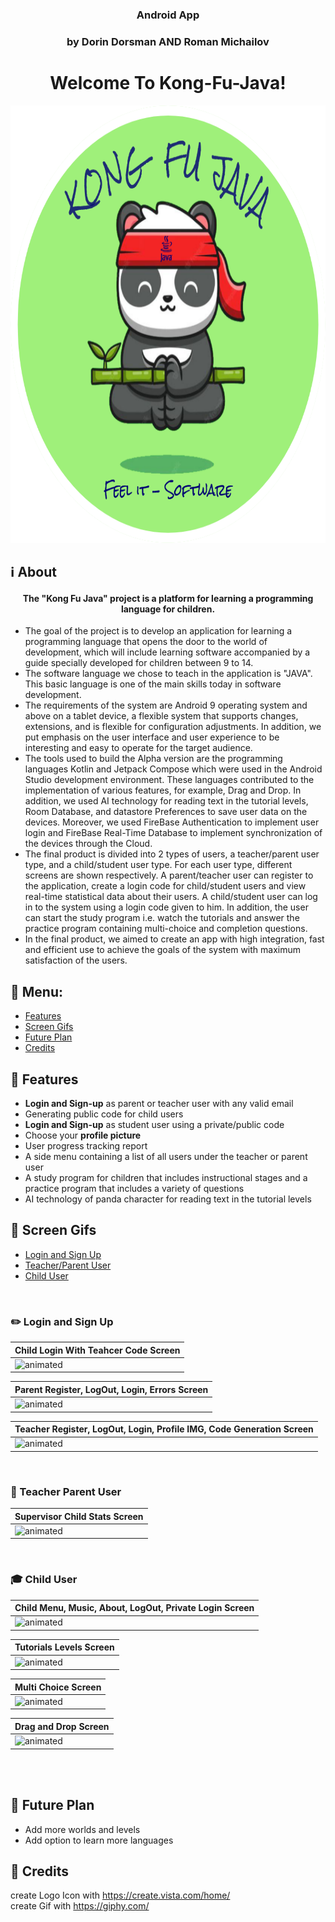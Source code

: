 <h3 align="center">Android App</h3>
<h3 align="center">by Dorin Dorsman AND Roman Michailov</h3>
<h1 align="center">Welcome To Kong-Fu-Java!</h1>
<p align="center"><img src="app/src/main/res/drawable/img_logo_white_round.png" height="700" width="700"></p>

## :information_source: About 

<h4 align="center">The "Kong Fu Java" project is a platform for learning a programming language for children.</h4> 

- The goal of the project is to develop an application for learning a programming language that opens the door to the world of development, which will include learning software accompanied by a guide specially developed for children between 9 to 14.
- The software language we chose to teach in the application is "JAVA". This basic language is one of the main skills today in software development.
- The requirements of the system are Android 9 operating system and above on a tablet device, a flexible system that supports changes, extensions, and is flexible for configuration adjustments. In addition, we put emphasis on the user interface and user experience to be interesting and easy to operate for the target audience.
- The tools used to build the Alpha version are the programming languages Kotlin and Jetpack Compose which were used in the Android Studio development environment. These languages contributed to the implementation of various features, for example, Drag and Drop. In addition, we used AI technology for reading text in the tutorial levels, Room Database, and datastore Preferences to save user data on the devices. Moreover, we used FireBase Authentication to implement user login and FireBase Real-Time Database to implement synchronization of the devices through the Cloud.
- The final product is divided into 2 types of users, a teacher/parent user type, and a child/student user type. For each user type, different screens are shown respectively. A parent/teacher user can register to the application, create a login code for child/student users and view real-time statistical data about their users. A child/student user can log in to the system using a login code given to him. In addition, the user can start the study program i.e. watch the tutorials and answer the practice program containing multi-choice and completion questions.
- In the final product, we aimed to create an app with high integration, fast and efficient use to achieve the goals of the system with maximum satisfaction of the users.

## :link: Menu:

- [Features](https://github.com/roma321m/Kong-Fu-Java#space_invader-features)</br>
- [Screen Gifs](https://github.com/roma321m/Kong-Fu-Java#iphone-screen-gifs)</br>
- [Future Plan](https://github.com/roma321m/Kong-Fu-Java#pencil-future-plan)</br>
- [Credits](https://github.com/roma321m/Kong-Fu-Java#pray-credits)</br>


## :space_invader: Features

- **Login and Sign-up** as parent or teacher user with any valid email
- Generating public code for child users
- **Login and Sign-up** as student user using a private/public code
- Choose your **profile picture**
- User progress tracking report
- A side menu containing a list of all users under the teacher or parent user
- A study program for children that includes instructional stages and a practice program that includes a variety of questions
- AI technology of panda character for reading text in the tutorial levels 
  

## :iphone: Screen Gifs
- [Login and Sign Up](https://github.com/roma321m/Kong-Fu-Java#pencil2-Login-and-Sign-Up)</br>
- [Teacher/Parent User](https://github.com/roma321m/Kong-Fu-Java#information_desk_person-Teacher-Parent-User)</br>
- [Child User](https://github.com/roma321m/Kong-Fu-Java#mortar_board-Child-User)</br>

</br>

### :pencil2: Login and Sign Up
|Child Login With Teahcer Code Screen|
|--|
|<img src="https://media.giphy.com/media/v1.Y2lkPTc5MGI3NjExdmw4aHJ6MzV6MzNxN2gxZG04NTZsOHRkN2Vkb29scmk5eWVwZ2k1byZlcD12MV9pbnRlcm5hbF9naWZfYnlfaWQmY3Q9Zw/b4MH3rrpWdTFtsatGg/giphy.gif" alt="animated"/>

|Parent Register, LogOut, Login, Errors Screen|
|--|
|<img src="https://media.giphy.com/media/v1.Y2lkPTc5MGI3NjExZGxxeTJucDhtOHBxdDcyb295M3F2YTR2ejgyNGx0ejM0bzV1MHc4bSZlcD12MV9pbnRlcm5hbF9naWZfYnlfaWQmY3Q9Zw/QqeefN0S0ZcXeu05WX/giphy.gif" alt="animated"/>

|Teacher Register, LogOut, Login, Profile IMG, Code Generation Screen|
|--|
|<img src="https://media.giphy.com/media/v1.Y2lkPTc5MGI3NjExb2IwMjMwZ2Vhbndvb20zeXJia2NsMjBlMHp1NmE5Y3c3em81dmtheCZlcD12MV9pbnRlcm5hbF9naWZfYnlfaWQmY3Q9Zw/ChIo4ygZSrFZyWUC1A/giphy.gif" alt="animated"/>

</br>

### :information_desk_person: Teacher Parent User

|Supervisor Child Stats Screen|
|--|
|<img src="https://media.giphy.com/media/v1.Y2lkPTc5MGI3NjExOWgxM21qYWgwNWM0ZXNzbXc0ZXBwZThoZmxjbGhodHp5dDg0dHpybyZlcD12MV9pbnRlcm5hbF9naWZfYnlfaWQmY3Q9Zw/OmSIWGEdpTFVwqGIOb/giphy.gif" alt="animated"/>

</br>

### :mortar_board: Child User

|Child Menu, Music, About, LogOut, Private Login Screen|
|--|
|<img src="https://media.giphy.com/media/v1.Y2lkPTc5MGI3NjExbHVnbjZtNXpycm5uZ2c1cHhuNXNkenlyNTN4OGplMms1am80cndpcSZlcD12MV9pbnRlcm5hbF9naWZfYnlfaWQmY3Q9Zw/zGB9hFWfDgVguImjet/giphy.gif" alt="animated"/>

|Tutorials Levels Screen|
|--|
|<img src="https://media.giphy.com/media/v1.Y2lkPTc5MGI3NjExcmdkenZ2Z3RsNXhzaWZpOWs0amtuNG03YTd4cXF0aDhhaHo2dG52cyZlcD12MV9pbnRlcm5hbF9naWZfYnlfaWQmY3Q9Zw/GZXe7ll84NpWgA2iX4/giphy.gif" alt="animated"/>

|Multi Choice Screen|
|--|
|<img src="https://media.giphy.com/media/v1.Y2lkPTc5MGI3NjExNHpreHowMXRmdXloajg3ZWF3MmMwMGM3YmNxY2NyMzZycXZwM3BvaiZlcD12MV9pbnRlcm5hbF9naWZfYnlfaWQmY3Q9Zw/kFxhBCpAp7mWqWQygN/giphy.gif" alt="animated"/>

|Drag and Drop Screen|
|--|
|<img src="https://media.giphy.com/media/v1.Y2lkPTc5MGI3NjExZ2YzZTlveHVodWtpejNoNmw5b3VtYjF2ZzdxODRoYnA2MWl5aXZyMyZlcD12MV9pbnRlcm5hbF9naWZfYnlfaWQmY3Q9Zw/SkkXz0KdLmRQLLnYtA/giphy.gif" alt="animated"/>

</br>
</br>

## :pencil: Future Plan 
- Add more worlds and levels
- Add option to learn more languages


## :pray: Credits
 create Logo Icon with https://create.vista.com/home/ </br>
 create Gif with https://giphy.com/

